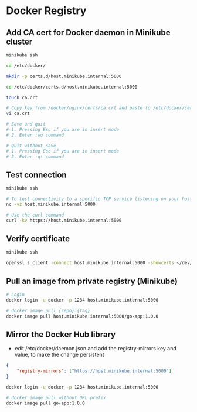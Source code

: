 # Docker Registry

## Add CA cert for Docker daemon in Minikube cluster
``` bash
minikube ssh

cd /etc/docker/

mkdir -p certs.d/host.minikube.internal:5000

cd /etc/docker/certs.d/host.minikube.internal:5000

touch ca.crt

# Copy key from /docker/nginx/certs/ca.crt and paste to /etc/docker/certs.d/host.minikube.internal:5000/ca.crt file
vi ca.crt

# Save and quit
# 1. Pressing Esc if you are in insert mode
# 2. Enter :wq command

# Quit without save
# 1. Pressing Esc if you are in insert mode
# 2. Enter :q! command
```

## Test connection
``` bash
minikube ssh

# To test connectivity to a specific TCP service listening on your host
nc -vz host.minikube.internal 5000

# Use the curl command
curl -kv https://host.minikube.internal:5000
```

## Verify certificate
``` bash
minikube ssh

openssl s_client -connect host.minikube.internal:5000 -showcerts </dev/null
```

## Pull an image from private registry (Minikube)
``` bash
# Login
docker login -u docker -p 1234 host.minikube.internal:5000

# docker image pull {repo}:{tag} 
docker image pull host.minikube.internal:5000/go-app:1.0.0
```

## Mirror the Docker Hub library
- edit /etc/docker/daemon.json and add the registry-mirrors key and value, to make the change persistent
``` json
{
    "registry-mirrors": ["https://host.minikube.internal:5000"]
}
```

``` bash
docker login -u docker -p 1234 host.minikube.internal:5000

# docker image pull without URL prefix
docker image pull go-app:1.0.0
```
